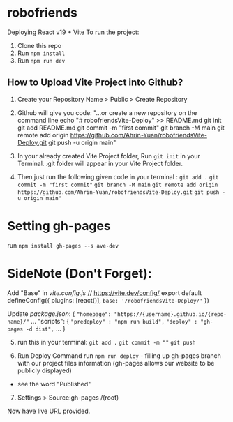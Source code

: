 # robofriends
Deploying React v19 + Vite
To run the project: 

1. Clone this repo
2. Run `npm install`
3. Run `npm run dev`

## How to Upload Vite Project into Github?
1. Create your Repository Name > Public > Create Repository
2. Github will give you code:
"…or create a new repository on the command line
echo "# robofriendsVite-Deploy" >> README.md
git init
git add README.md
git commit -m "first commit"
git branch -M main
git remote add origin https://github.com/Ahrin-Yuan/robofriendsVite-Deploy.git
git push -u origin main"

3. In your already created Vite Project folder, Run `git init` in your Terminal. .git folder will appear in your Vite Project folder.

4. Then just run the following given code in your terminal :
`git add .`
`git commit -m "first commit"`
`git branch -M main`
`git remote add origin https://github.com/Ahrin-Yuan/robofriendsVite-Deploy.git`
`git push -u origin main"`



# Setting gh-pages
run `npm install gh-pages --s
ave-dev`

# SideNote (Don't Forget):
Add "Base" in *vite.config.js*
// https://vite.dev/config/
export default defineConfig({
  plugins: [react()],
  `base: '/robofriendsVite-Deploy/'`
})

Update *package.json*:
{
`"homepage": "https://{username}.github.io/{repo-name}/"`
...
"scripts": {
    `"predeploy" : "npm run build",`
    `"deploy" : "gh-pages -d dist",`
    ...
}


5. run this in your terminal:
`git add .`
`git commit -m ""`
`git push`


6. Run Deploy Command
run `npm run deploy` - filling up gh-pages branch with our project files information (gh-pages allows our website to be publicly displayed)
- see the word "Published"

7. Settings > Source:gh-pages /(root)

Now have live URL provided.